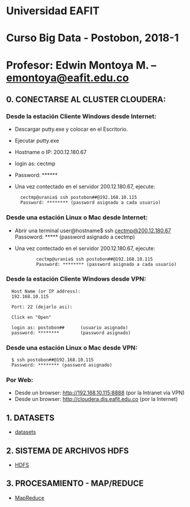 # Universidad EAFIT
# Curso Big Data - Postobon, 2018-1
# Profesor: Edwin Montoya M. – emontoya@eafit.edu.co

## 0. CONECTARSE AL CLUSTER CLOUDERA:

### Desde la estación Cliente Windows desde Internet:

* Descargar putty.exe y colocar en el Escritorio.
* Ejecutar putty.exe
* Hostname o IP: 200.12.180.67
* login as: cectmp
* Password: ******

* Una vez contectado en el servidor 200.12.180.67, ejecute:

        cectmp@urania$ ssh postobon##@192.168.10.115
        Password: ******** (password asignado a cada usuario)

### Desde una estación Linux o Mac desde Internet:

* Abrir una terminal
      user@hostname$ ssh cectmp@200.12.180.67
      Passoword: ***** (password asignado a cectmp)

* Una vez contectado en el servidor 200.12.180.67, ejecute:

              cectmp@urania$ ssh postobon##@192.168.10.115
              Password: ******** (password asignado a cada usuario)

### Desde la estación Cliente Windows desde VPN:

      Host Name (or IP address):
      192.168.10.115

      Port: 22 (dejarlo asi):

      Click en "Open"

      login as: postobon##      (usuario asignado)
      password: ********        (password asignado)

### Desde una estación Linux o Mac desde VPN:

      $ ssh postobon##@192.168.10.115
      Password: ******** (password asignado)

### Por Web:

* Desde un browser: http://192.168.10.115:8888 (por la Intranet via VPN)
* Desde un browser: http://cloudera.dis.eafit.edu.co (por la Internet)


## 1. DATASETS

* [datasets](datasets)

## 2. SISTEMA DE ARCHIVOS HDFS

* [HDFS](01-hdfs)

## 3. PROCESAMIENTO - MAP/REDUCE

* [MapReduce](02-mapreduce)
